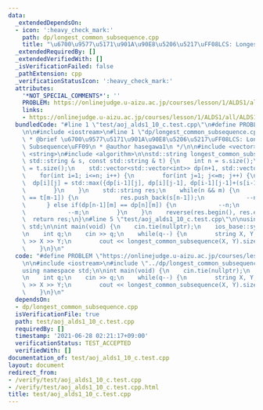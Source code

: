 ```yaml
---
data:
  _extendedDependsOn:
  - icon: ':heavy_check_mark:'
    path: dp/longest_common_subsequence.cpp
    title: "\u6700\u9577\u5171\u901A\u90E8\u5206\u5217\uFF08LCS: Longest Common Subsequence\uFF09"
  _extendedRequiredBy: []
  _extendedVerifiedWith: []
  _isVerificationFailed: false
  _pathExtension: cpp
  _verificationStatusIcon: ':heavy_check_mark:'
  attributes:
    '*NOT_SPECIAL_COMMENTS*': ''
    PROBLEM: https://onlinejudge.u-aizu.ac.jp/courses/lesson/1/ALDS1/all/ALDS1_10_C
    links:
    - https://onlinejudge.u-aizu.ac.jp/courses/lesson/1/ALDS1/all/ALDS1_10_C
  bundledCode: "#line 1 \"test/aoj_alds1_10_c.test.cpp\"\n#define PROBLEM \"https://onlinejudge.u-aizu.ac.jp/courses/lesson/1/ALDS1/all/ALDS1_10_C\"\
    \n\n#include <iostream>\n#line 1 \"dp/longest_common_subsequence.cpp\"\n/**\n\
    \ * @brief \u6700\u9577\u5171\u901A\u90E8\u5206\u5217\uFF08LCS: Longest Common\
    \ Subsequence\uFF09\n * @author hasegawa1\n */\n\n#include <vector>\n#include\
    \ <string>\n#include <algorithm>\n\nstd::string longest_common_subsequence(const\
    \ std::string & s, const std::string & t) {\n    int n = s.size();\n    int m\
    \ = t.size();\n    std::vector<std::vector<int>> dp(n+1, std::vector<int>(m+1));\n\
    \    for(int i=1; i<=n; i++) {\n        for(int j=1; j<=m; j++) {\n          \
    \  dp[i][j] = std::max({dp[i-1][j], dp[i][j-1], dp[i-1][j-1]+(s[i-1]==t[j-1])});\n\
    \        }\n    }\n    std::string res;\n    while(n && m) {\n        if(s[n-1]\
    \ == t[m-1]) {\n            res.push_back(s[n-1]);\n            --n; --m;\n  \
    \      } else if(dp[n-1][m] == dp[n][m]) {\n            --n;\n        } else {\n\
    \            --m;\n        }\n    }\n    reverse(res.begin(), res.end());\n  \
    \  return res;\n}\n#line 5 \"test/aoj_alds1_10_c.test.cpp\"\n\nusing namespace\
    \ std;\n\nint main(void) {\n    cin.tie(nullptr);\n    ios_base::sync_with_stdio(false);\n\
    \n    int q;\n    cin >> q;\n    while(q--) {\n        string X, Y;\n        cin\
    \ >> X >> Y;\n        cout << longest_common_subsequence(X, Y).size() << endl;\n\
    \    }\n}\n"
  code: "#define PROBLEM \"https://onlinejudge.u-aizu.ac.jp/courses/lesson/1/ALDS1/all/ALDS1_10_C\"\
    \n\n#include <iostream>\n#include \"../dp/longest_common_subsequence.cpp\"\n\n\
    using namespace std;\n\nint main(void) {\n    cin.tie(nullptr);\n    ios_base::sync_with_stdio(false);\n\
    \n    int q;\n    cin >> q;\n    while(q--) {\n        string X, Y;\n        cin\
    \ >> X >> Y;\n        cout << longest_common_subsequence(X, Y).size() << endl;\n\
    \    }\n}\n"
  dependsOn:
  - dp/longest_common_subsequence.cpp
  isVerificationFile: true
  path: test/aoj_alds1_10_c.test.cpp
  requiredBy: []
  timestamp: '2021-06-28 02:21:17+09:00'
  verificationStatus: TEST_ACCEPTED
  verifiedWith: []
documentation_of: test/aoj_alds1_10_c.test.cpp
layout: document
redirect_from:
- /verify/test/aoj_alds1_10_c.test.cpp
- /verify/test/aoj_alds1_10_c.test.cpp.html
title: test/aoj_alds1_10_c.test.cpp
---
```

